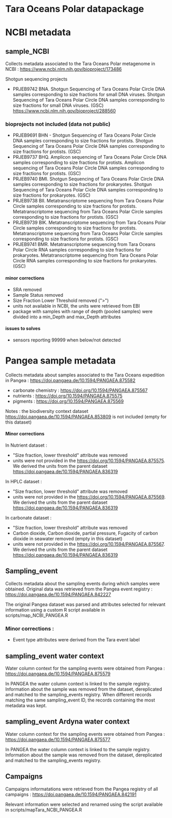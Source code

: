 # Tara Oceans Polar datapackage

# NCBI metadata 

## sample_NCBI
Collects metadata associated to the Tara Oceans Polar metagenome in NCBI : https://www.ncbi.nlm.nih.gov/bioproject/173486

Shotgun sequencing projects
- PRJEB9742 BNA. Shotgun Sequencing of Tara Oceans Polar Circle DNA samples corresponding to size fractions for small DNA viruses.  Shotgun Sequencing of Tara Oceans Polar Circle DNA samples corresponding to size fractions for small DNA viruses. (GSC)
https://www.ncbi.nlm.nih.gov/bioproject/288560

### bioprojects not included (data not public)
- PRJEB9691 BHN - Shotgun Sequencing of Tara Oceans Polar Circle DNA samples corresponding to size fractions for protists.  Shotgun Sequencing of Tara Oceans Polar Circle DNA samples corresponding to size fractions for protists. (GSC)
- PRJEB9737 BHQ. Amplicon sequencing of Tara Oceans Polar Circle DNA samples corresponding to size fractions for protists.  Amplicon sequencing of Tara Oceans Polar Circle DNA samples corresponding to size fractions for protists. (GSC)
- PRJEB9740 BMI. Shotgun Sequencing of Tara Oceans Polar Circle DNA samples corresponding to size fractions for prokaryotes.  Shotgun Sequencing of Tara Oceans Polar Cicle DNA samples corresponding to size fractions for prokaryotes. (GSC)
- PRJEB9738 BII. Metatranscriptome sequencing from Tara Oceans Polar Circle samples corresponding to size fractions for protists. Metatranscriptome sequencing from Tara Oceans Polar Circle samples corresponding to size fractions for protists. (GSC)
- PRJEB9739 BIK. Metatranscriptome sequencing from Tara Oceans Polar Circle samples corresponding to size fractions for protists. Metatranscriptome sequencing from Tara Oceans Polar Circle samples corresponding to size fractions for protists. (GSC)
- PRJEB9741 BMR. Metatranscriptome sequencing from Tara Oceans Polar Circle RNA samples corresponding to size fractions for prokaryotes.  Metatranscriptome sequencing from Tara Oceans Polar Circle RNA samples corresponding to size fractions for prokaryotes. (GSC)

#### minor corrections
- SRA removed
- Sample Status removed
- Size Fraction Lower Threshold removed (">")
- units not available in NCBI, the units were retrieved from EBI
- package with samples with range of depth (pooled samples) were divided into a min_Depth and max_Depth attributes

#### issues to solves
- sensors reporting 99999 when below/not detected

# Pangea sample metadata
Collects metadata about samples associated to the Tara Oceans expedition in Pangea : 
https://doi.pangaea.de/10.1594/PANGAEA.875582

- carbonate chemistry : https://doi.org/10.1594/PANGAEA.875567
- nutrients : https://doi.org/10.1594/PANGAEA.875575
- pigments : https://doi.org/10.1594/PANGAEA.875569

Notes : the biodiversity context dataset https://doi.pangaea.de/10.1594/PANGAEA.853809 is not included (empty for this dataset)
	
#### Minor corrections
In Nutrient dataset :
- "Size fraction, lower threshold" attribute was removed
- units were not provided in the https://doi.org/10.1594/PANGAEA.875575. We derived the units from the parent dataset https://doi.pangaea.de/10.1594/PANGAEA.836319

In HPLC dataset :
- "Size fraction, lower threshold" attribute was removed
- units were not provided in the https://doi.org/10.1594/PANGAEA.875569. We derived the units from the parent dataset https://doi.pangaea.de/10.1594/PANGAEA.836319

In carbonate dataset :
- "Size fraction, lower threshold" attribute was removed
- Carbon dioxide, Carbon dioxide, partial pressure, Fugacity of carbon dioxide in seawater removed (empty in this dataset)
- units were not provided in the https://doi.org/10.1594/PANGAEA.875567. We derived the units from the parent dataset https://doi.pangaea.de/10.1594/PANGAEA.836319

## Sampling_event
Collects metadata about the sampling events during which samples were obtained. Original data was retrieved from the Pangea event registry : https://doi.pangaea.de/10.1594/PANGAEA.842227

The original Pangea dataset was parsed and attributes selected for relevant information using a custom R script available in scripts/map_NCBI_PANGEA.R

### Minor corrections : 
- Event type attributes were derived from the Tara event label

## sampling_event water context
Water column context for the sampling events were obtained from Pangea : https://doi.pangaea.de/10.1594/PANGAEA.875579

In PANGEA the water column context is linked to the sample registry. Information about the sample was removed from the dataset, dereplicated and matched to the sampling_events registry. When different records matching the same sampling_event ID, the records containing the most metadata was kept.

## sampling_event Ardyna water context
Water column context for the sampling events were obtained from Pangea : https://doi.pangaea.de/10.1594/PANGAEA.875577

In PANGEA the water column context is linked to the sample registry. Information about the sample was removed from the dataset, dereplicated and matched to the sampling_events registry.

## Campaigns
Campaigns informatations were retrieved from the Pangea registry of all campaigns : https://doi.pangaea.de/10.1594/PANGAEA.842191

Relevant information were selected and renamed using the script available in scripts/mapTara_NCBI_PANGEA.R
